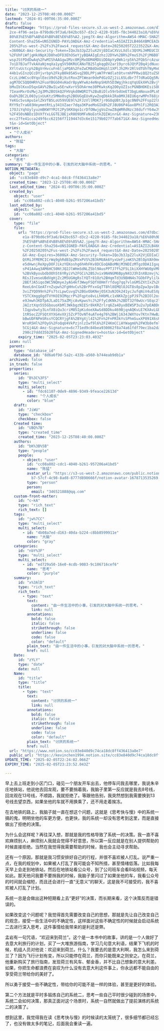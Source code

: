 ```yaml
---
title: "讨厌的系统一"
date: "2023-12-25T08:40:00.000Z"
lastmod: "2024-01-09T06:35:00.000Z"
draft: false
featuredImage: "https://prod-files-secure.s3.us-west-2.amazonaws.com/d7dbc101-8\
  2ce-4f96-ae1a-879bd6c9f3a6/842bc657-d3c2-4220-9185-f8c344023a18/%E6%80%9D%E8%\
  80%83%E5%BF%AB%E4%B8%8E%E6%85%A2.jpeg?X-Amz-Algorithm=AWS4-HMAC-SHA256&X-Amz-\
  Content-Sha256=UNSIGNED-PAYLOAD&X-Amz-Credential=ASIAZI2LB466XBMCEAIW%2F20250\
  205%2Fus-west-2%2Fs3%2Faws4_request&X-Amz-Date=20250205T222352Z&X-Amz-Expires\
  =3600&X-Amz-Security-Token=IQoJb3JpZ2luX2VjEDIaCXVzLXdlc3QtMiJHMEUCIQDNljvH9F\
  %2FUhFiWfjgHkXNpXJD8heDFD3EhOSeYjyBQAAIgEzhzJ2DYw%2BR%2FmuS3%2FjM6BOlWtaphTLn\
  wspJStPDdDwAq%2FwMIShAAGgw2Mzc0MjMxODM4MDUiDDApYy0Wk1rp5k%2FQbSrcAzuAHZJL1Sej\
  7oiD7BJafTvkAXaNjmqXa1yqSV50KRUCANoTB25lgkqgQV2ar19yrc6JQtP2Bq4jdNuxx7Zcboiz5\
  XYltvUctcp%2BgVrHvcuFn6ljaPQA%2FeZwCM8dOoOHqSl1XPlJh2Mr2RlVdTUhfNyMnQ5dACJnHG\
  44b1vGInzQCcDYjvrbp%2FkyB0k05A5vqZ0DLPPjaW7PrWdlatOtvrmhPPRwiQQ2tuZShx%2BnRqW\
  CczLiHWCsc0YqolEecU9d%2BjXutRoxZPlWean9dePdGzOZj2iL65Ldbr7f7dRaGQg5RaVSwo%2B3\
  agM7DCSQQ0HRh%2FuaYBGG04vHadr8pyWYwAz4eNnpSHUh5D3WgjhkcqYqUEkXH%2Bvj%2FljYxmf\
  bMuIblKxxD5qxGAV%2BwILw5ErwXvrV5OhArme30PKwksKq2O0yUZIscPGNBHOKEsiSOUXFv31SWk\
  7IeanMxrOsMwjJg3M%2BOSkQ2FHVqkd0WQRIT%2BuBiDlv59rbdUeET3bgLmNouxdPLnNPEVP7uVF\
  OaD%2BC2L003yixUuKtz5MNo0sg%2BOUGqEUvKywZoqDbkkIRa0MXJ8IU6qrwMPnT68inLre5JP5x\
  YeKGc5vsApu1elZkVfB5LoU59VUE9l%2FJzVllMOK7jr0GOqUBtJp1gc0N0%2FFsp22lUfPwFuXbh\
  RYY9z7ra603HeymmtRtLy341VZaer7dqa3KPaeMoGIkB%2FJ8U06P4Gax8PhlFi2RQ3A3TP8CUjAW\
  17OJiYqhUylyuzmBKWYYMJt2PySKKUqo1crDfONwjgVoZnwZ8qWRRdNzc38dufrY64wJ9%2Fq3%2F\
  %2F450sNBDz1DVXfYxLGGTEJBEjxR0O9bMFxNoEotkZQIWinr&X-Amz-Signature=230ba256350\
  ecc27fe41cca249f6cc62156f7119447d3c6e15179b027f7ab671&X-Amz-SignedHeaders=hos\
  t&x-id=GetObject"
series:
  - "个人成长"
authors:
  - "陈猛"
tags:
  - "大脑"
categories:
  - "思考"
summary: "由一件生活中的小事，引发的对大脑中系统一的思考。"
NOTION_METADATA:
  object: "page"
  id: "cc83e840-d9c7-4ca1-8dc8-ff436413a8e7"
  created_time: "2023-12-25T08:40:00.000Z"
  last_edited_time: "2024-01-09T06:35:00.000Z"
  created_by:
    object: "user"
    id: "cc08a802-cdc1-4040-b261-957206a41bd5"
  last_edited_by:
    object: "user"
    id: "cc08a802-cdc1-4040-b261-957206a41bd5"
  cover:
    type: "file"
    file:
      url: "https://prod-files-secure.s3.us-west-2.amazonaws.com/d7dbc101-82ce-4f96-a\
        e1a-879bd6c9f3a6/842bc657-d3c2-4220-9185-f8c344023a18/%E6%80%9D%E8%80%8\
        3%E5%BF%AB%E4%B8%8E%E6%85%A2.jpeg?X-Amz-Algorithm=AWS4-HMAC-SHA256&X-Am\
        z-Content-Sha256=UNSIGNED-PAYLOAD&X-Amz-Credential=ASIAZI2LB466WMKPW7TV\
        %2F20250205%2Fus-west-2%2Fs3%2Faws4_request&X-Amz-Date=20250205T222303Z\
        &X-Amz-Expires=3600&X-Amz-Security-Token=IQoJb3JpZ2luX2VjEDIaCXVzLXdlc3\
        QtMiJFMEMCICrWq9ghRdB3pZRVxPVS%2B3kMUAk6YyxUeFjzmKS%2BlOpVAh9meN7O0lHA6\
        e5dHwnjReXpyDOFJikzYEKoshg6hHhFKv8DCEoQABoMNjM3NDIzMTgzODA1Igxpf7TxcXHb\
        sP41A4wq3AM6HC50NtJQ2JlWHmSdNLZSbl9AusPPTJ7f%2F5L1kiXXHYWU0pVMktccNIHGF\
        %2BVkByoubdbOOh5t6YRyiV%2FGCi%2BSJvix9N4NGM6BpyN43J3hInXBzmvj%2BgMApKEY\
        REsJIvmseUBdVgHjZc2M5UGHgRslYQTr81Oz%2BHqmTd3U9BHN4s7GObFPylilW3v6J8lc%\
        2BEfJA5iqo3WC5NQmyeJyAG4kf3WwyFSQfX8HmTrfdug7qq7vloGMSZXtIxZ%2Fb26tyNPq\
        ReeL6nCGeATrnZvpw%2FgHHvCu%2BrPFxxGqTT8hl8EMQlOJGT8s8pZpw3pv1BdfawfvWiE\
        3viZYQO99n%2Fs7tcLpwCuvgI%2BGvObKNejO5X3uNJOk241ycJufqNiV4uESXpLtstH5TA\
        YSTCXmggOgdTVYKOI9IMqcrP%2Fqpto8vLLhHbMLc1xNKkZpjpPJ97%2BIOl2oxQeT1D6Go\
        e9Jmwh3KDTpAJLaD175aZMjcAvKpwsYcJ%2FfyCdKNkJ%2BDT32f0wUcrSEqc2lmKHKEfn8\
        JAIztXqn5S5GbouoXbMl3WkbgzNIESr8kKRZrlrq6Za4DyxBEWSP3u2u7pEABDnD07xCByK\
        lIqpvbwty3LnfX8iQu3criM05IpKidoeXAwSd8DDku469BjqnAQKvLE7KXAvLGE3PLImaVx\
        1tRSocZ2FSQtXYXG4vXXj5ZcPTOvNT4uATe4g76%2BWj1634JWXYov7Ktn7HwBzHpLZA3yc\
        bBwUDFNPmSRssYCQCRYjgFA%2BYgXjl4I%2Fn%2FnPR3kYsSPhmSuxXP091X6sPU3cLxWVP\
        WroR5Hl%2FOyG%2FoQqU4VkPzjnlzIwf9l6%2FZ4KmCCiAYWagmU%2FW3b8efml9wAIE8jE\
        5CGj4&X-Amz-Signature=6c771ed9c84bea930062f8a74a61fdf79ec1ba2da1a4ff0b6\
        298c27ddd35b20f&X-Amz-SignedHeaders=host&x-id=GetObject"
      expiry_time: "2025-02-05T23:23:03.403Z"
  icon: null
  parent:
    type: "database_id"
    database_id: "8d6a6f9d-5a2c-433b-a560-b744eab9db1a"
  archived: false
  in_trash: false
  properties:
    series:
      id: "B%3C%3FS"
      type: "multi_select"
      multi_select:
        - id: "fdc61107-0de9-4896-9349-9feace22613d"
          name: "个人成长"
          color: "blue"
    draft:
      id: "JiWU"
      type: "checkbox"
      checkbox: false
    Created time:
      id: "UBQ%7B"
      type: "created_time"
      created_time: "2023-12-25T08:40:00.000Z"
    authors:
      id: "bK%3B%5B"
      type: "people"
      people:
        - object: "user"
          id: "cc08a802-cdc1-4040-b261-957206a41bd5"
          name: "陈猛"
          avatar_url: "https://s3-us-west-2.amazonaws.com/public.notion-static.com/775523\
            b7-57cf-4c98-8ad8-8777d898666f/notion-avatar-1678713535269.png"
          type: "person"
          person:
            email: "346521888@qq.com"
    custom-front-matter:
      id: "c~kA"
      type: "rich_text"
      rich_text: []
    tags:
      id: "jw%7CC"
      type: "multi_select"
      multi_select:
        - id: "4b08a7ed-d163-40da-b224-c8bb8599911e"
          name: "大脑"
          color: "gray"
    categories:
      id: "nbY%3F"
      type: "multi_select"
      multi_select:
        - id: "ed729a50-16e0-4cdb-9083-9c106716cef6"
          name: "思考"
          color: "purple"
    summary:
      id: "x%3AlD"
      type: "rich_text"
      rich_text:
        - type: "text"
          text:
            content: "由一件生活中的小事，引发的对大脑中系统一的思考。"
            link: null
          annotations:
            bold: false
            italic: false
            strikethrough: false
            underline: false
            code: false
            color: "default"
          plain_text: "由一件生活中的小事，引发的对大脑中系统一的思考。"
          href: null
    Date:
      id: "zYLY"
      type: "date"
      date: null
    Name:
      id: "title"
      type: "title"
      title:
        - type: "text"
          text:
            content: "讨厌的系统一"
            link: null
          annotations:
            bold: false
            italic: false
            strikethrough: false
            underline: false
            code: false
            color: "default"
          plain_text: "讨厌的系统一"
          href: null
  url: "https://www.notion.so/cc83e840d9c74ca18dc8ff436413a8e7"
  public_url: "https://kevinchen1994.notion.site/cc83e840d9c74ca18dc8ff436413a8e7"
UPDATE_TIME: "2025-02-05T22:24:02.066Z"
EXPIRY_TIME: "2025-02-05T23:23:52.043Z"

---
```

<link rel="stylesheet" href="https://cdn.jsdelivr.net/npm/katex@0.16.2/dist/katex.min.css" integrity="sha384-bYdxxUwYipFNohQlHt0bjN/LCpueqWz13HufFEV1SUatKs1cm4L6fFgCi1jT643X" crossorigin="anonymous">


早上去上班走到小区门口，碰见一个朋友开车出去，他停车问我去哪里，我说朱辛庄地铁站，他说他去回龙观，要不要捎着我，我脑子里第一反应就是我去8号线，回龙观在13号线，不顺路，我就拒绝了。等跟他告别，我突然想到我需要换到13号线去望京西，如果坐他的车就不用换乘了，还不用走着挨冻。


在去地铁的路上，我脑子就一直在想这个问题，这就是《思考快与慢》中的系统一搞的鬼，明明坐他的车更方便，也更快，我的系统一却没有思考到这里，而是直接做出了拒绝的决策。


为什么会这样呢？再往深入想，那就是我的性格导致了系统一的决策。我一直不喜欢麻烦别人，麻烦别人我就会觉得不好意思，所以第一反应就是在别人提供帮助的时候直接拒绝。当然在我觉得我需要帮助的时候，我也会主动寻求帮助。


还有一个原因，那就是我习惯安排好自己的行程，并很不喜欢被人打乱。说严重一点，在我的规划中，如果被人打乱了我可能会不知所措，甚至情绪低落。比如我每天早上会走到地铁站，然后在地铁站看公众号，到了公司班车会看B站视频，每天如此。那天他问我要不要捎我的时候，我脑子里闪过了如果坐他的车，我看公众号的时间就会缩短，而且还会进行一直“无意义”的聊天，这是我不可接受的，我不喜欢被人打乱了计划。


系统一总是会做出这种短期看上去“更好”的决策，而长期来看，这个决策反而是错误的。


如果改变这个问题呢？我觉得首先需要改变自己的思想，那就是先让自己改变自己的观念，接受一些生活中的不确定性，这样面对这些不确定性的时候就会启动系统二去进行深入思考，这件事情给我带来的是利还是弊。


孟岩有一句咒语，“欢迎来到荷兰”。这个是一本书中的故事，讲的是一个人做好了去意大利旅行的计划，买了一大堆旅游指南，学习几句意大利语，结果下飞机的时候，机组人员对他说：欢迎来到荷兰。什么？我要去的是意大利啊，我怎么来到荷兰了？因为飞行计划有变，所以只能停在荷兰，而你只能既来之则安之。在荷兰，他重新购买了旅行指南，发现荷兰有风车、郁金香，并不比自己想象的意大利差。如果，你把生命都浪费在哀叹为什么没有去意大利这件事上，你永远都不能自由的享受荷兰带给你的美好了。


所以勇于接受一些不确定性，带给你的可能不是一样的体验，甚至是更好的体验。


第二个方法就是平时多锻炼自己的系统二，思考一些自己平时很少碰到的场景中，系统二会如何决策，那真正面对这个场景时，系统一自然就做出了提前演练的系统二的决策了。


想到这里，我觉得我在读《思考快与慢》的时候读的太笼统了，很多细节都已经忘了，也没有做太多的笔记，后面我会重读一遍。


